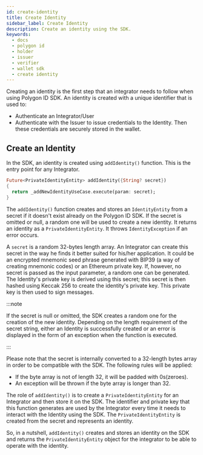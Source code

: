 ```yaml
---
id: create-identity
title: Create Identity
sidebar_label: Create Identity
description: Create an identity using the SDK.
keywords:
  - docs
  - polygon id
  - holder
  - issuer
  - verifier
  - wallet sdk
  - create identity
---
```


Creating an identity is the first step that an integrator needs to follow when using Polygon ID SDK. An identity is created with a unique identifier that is used to:

- Authenticate an Integrator/User
- Authenticate with the Issuer to issue credentials to the Identity. Then these credentials are securely stored in the wallet.

## Create an Identity

In the SDK, an identity is created using `addIdentity()` function. This is the entry point for any Integrator.

```dart
Future<PrivateIdentityEntity> addIdentity({String? secret})
{
  return _addNewIdentityUseCase.execute(param: secret);
}
```

The `addIdentity()` function creates and stores an `IdentityEntity` from a secret if it doesn't exist already on the Polygon ID SDK. If the secret is omitted or null, a random one will be used to create a new identity. It returns an identity as a `PrivateIdentityEntity`. It throws `IdentityException` if an error occurs.

A `secret` is a random 32-bytes length array. An Integrator can create this secret in the way he finds it better suited for his/her application. It could be an encrypted mnemonic seed phrase generated with BIP39 (a way of creating mnemonic codes) or an Ethereum private key. If, however, no secret is passed as the input parameter, a random one can be generated.
The Identity's private key is derived using this secret; this secret is then hashed using Keccak 256 to create the identity's private key. This private key is then used to sign messages.

:::note

If the secret is null or omitted, the SDK creates a random one for the creation of the new identity. Depending on the length requirement of the secret string, either an Identity is successfully created or an error is displayed in the form of an exception when the function is executed.

:::

Please note that the secret is internally converted to a 32-length bytes array in order to be compatible with the SDK. The following rules will be applied:

- If the byte array is not of length 32, it will be padded with 0s(zeroes).
- An exception will be thrown if the byte array is longer than 32.

The role of `addIdentity()` is to create a `PrivateIdentityEntity` for an Integrator and then store it on the SDK. The identifier and private key that this function generates are used by the Integrator every time it needs to interact with the Identity using the SDK. The `PrivateIdentityEntity` is created from the secret and represents an identity.

So, in a nutshell, `addIdentity()` creates and stores an identity on the SDK and returns the `PrivateIdentityEntity` object for the integrator to be able to operate with the identity.
